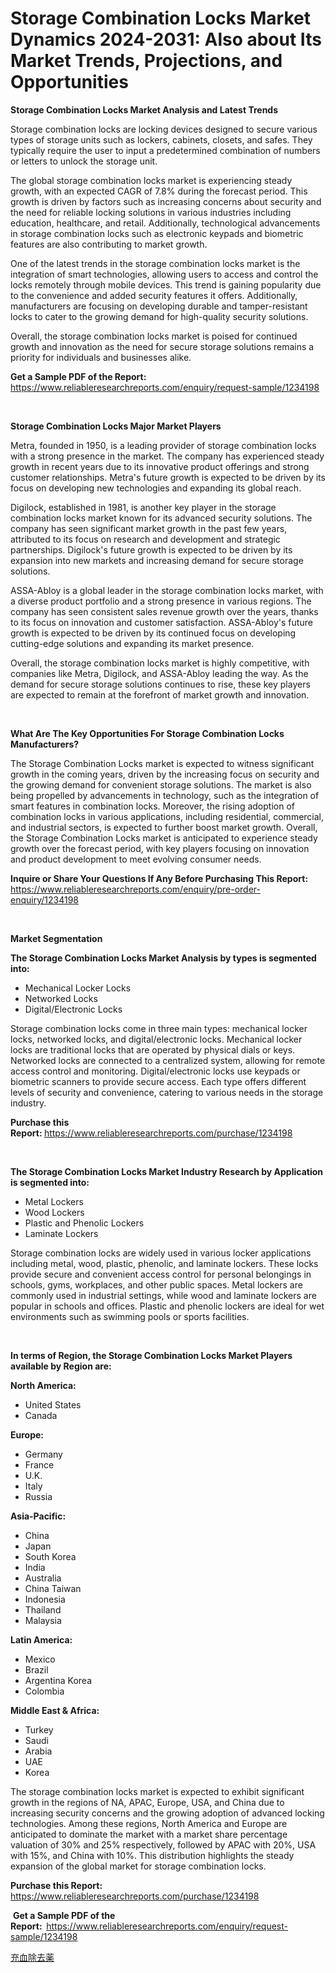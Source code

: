 <p><h1>Storage Combination Locks Market Dynamics 2024-2031: Also about Its Market Trends, Projections, and Opportunities</h1></p><p><strong>Storage Combination Locks Market Analysis and Latest Trends</strong></p>
<p><p>Storage combination locks are locking devices designed to secure various types of storage units such as lockers, cabinets, closets, and safes. They typically require the user to input a predetermined combination of numbers or letters to unlock the storage unit.</p><p>The global storage combination locks market is experiencing steady growth, with an expected CAGR of 7.8% during the forecast period. This growth is driven by factors such as increasing concerns about security and the need for reliable locking solutions in various industries including education, healthcare, and retail. Additionally, technological advancements in storage combination locks such as electronic keypads and biometric features are also contributing to market growth.</p><p>One of the latest trends in the storage combination locks market is the integration of smart technologies, allowing users to access and control the locks remotely through mobile devices. This trend is gaining popularity due to the convenience and added security features it offers. Additionally, manufacturers are focusing on developing durable and tamper-resistant locks to cater to the growing demand for high-quality security solutions.</p><p>Overall, the storage combination locks market is poised for continued growth and innovation as the need for secure storage solutions remains a priority for individuals and businesses alike.</p></p>
<p><strong>Get a Sample PDF of the Report:&nbsp;</strong> <a href="https://www.reliableresearchreports.com/enquiry/request-sample/1234198">https://www.reliableresearchreports.com/enquiry/request-sample/1234198</a></p>
<p>&nbsp;</p>
<p><strong>Storage Combination Locks Major Market Players</strong></p>
<p><p>Metra, founded in 1950, is a leading provider of storage combination locks with a strong presence in the market. The company has experienced steady growth in recent years due to its innovative product offerings and strong customer relationships. Metra's future growth is expected to be driven by its focus on developing new technologies and expanding its global reach.</p><p>Digilock, established in 1981, is another key player in the storage combination locks market known for its advanced security solutions. The company has seen significant market growth in the past few years, attributed to its focus on research and development and strategic partnerships. Digilock's future growth is expected to be driven by its expansion into new markets and increasing demand for secure storage solutions.</p><p>ASSA-Abloy is a global leader in the storage combination locks market, with a diverse product portfolio and a strong presence in various regions. The company has seen consistent sales revenue growth over the years, thanks to its focus on innovation and customer satisfaction. ASSA-Abloy's future growth is expected to be driven by its continued focus on developing cutting-edge solutions and expanding its market presence.</p><p>Overall, the storage combination locks market is highly competitive, with companies like Metra, Digilock, and ASSA-Abloy leading the way. As the demand for secure storage solutions continues to rise, these key players are expected to remain at the forefront of market growth and innovation.</p></p>
<p>&nbsp;</p>
<p><strong>What Are The Key Opportunities For Storage Combination Locks Manufacturers?</strong></p>
<p><p>The Storage Combination Locks market is expected to witness significant growth in the coming years, driven by the increasing focus on security and the growing demand for convenient storage solutions. The market is also being propelled by advancements in technology, such as the integration of smart features in combination locks. Moreover, the rising adoption of combination locks in various applications, including residential, commercial, and industrial sectors, is expected to further boost market growth. Overall, the Storage Combination Locks market is anticipated to experience steady growth over the forecast period, with key players focusing on innovation and product development to meet evolving consumer needs.</p></p>
<p><strong>Inquire or Share Your Questions If Any Before Purchasing This Report:</strong> <a href="https://www.reliableresearchreports.com/enquiry/pre-order-enquiry/1234198">https://www.reliableresearchreports.com/enquiry/pre-order-enquiry/1234198</a></p>
<p>&nbsp;</p>
<p><strong>Market Segmentation</strong></p>
<p><strong>The Storage Combination Locks Market Analysis by types is segmented into:</strong></p>
<p><ul><li>Mechanical Locker Locks</li><li>Networked Locks</li><li>Digital/Electronic Locks</li></ul></p>
<p><p>Storage combination locks come in three main types: mechanical locker locks, networked locks, and digital/electronic locks. Mechanical locker locks are traditional locks that are operated by physical dials or keys. Networked locks are connected to a centralized system, allowing for remote access control and monitoring. Digital/electronic locks use keypads or biometric scanners to provide secure access. Each type offers different levels of security and convenience, catering to various needs in the storage industry.</p></p>
<p><strong>Purchase this Report:&nbsp;</strong><a href="https://www.reliableresearchreports.com/purchase/1234198">https://www.reliableresearchreports.com/purchase/1234198</a></p>
<p>&nbsp;</p>
<p><strong>The Storage Combination Locks Market Industry Research by Application is segmented into:</strong></p>
<p><ul><li>Metal Lockers</li><li>Wood Lockers</li><li>Plastic and Phenolic Lockers</li><li>Laminate Lockers</li></ul></p>
<p><p>Storage combination locks are widely used in various locker applications including metal, wood, plastic, phenolic, and laminate lockers. These locks provide secure and convenient access control for personal belongings in schools, gyms, workplaces, and other public spaces. Metal lockers are commonly used in industrial settings, while wood and laminate lockers are popular in schools and offices. Plastic and phenolic lockers are ideal for wet environments such as swimming pools or sports facilities.</p></p>
<p>&nbsp;</p>
<p><strong>In terms of Region, the Storage Combination Locks Market Players available by Region are:</strong></p>
<p>
    <p> <strong> North America: </strong>
        <ul>
            <li>United States</li>
            <li>Canada</li>
        </ul>
        </p> 
    <p> <strong> Europe: </strong>
        <ul>
            <li>Germany</li>
            <li>France</li>
            <li>U.K.</li>
            <li>Italy</li>
            <li>Russia</li>
        </ul>
        </p> 
    <p> <strong> Asia-Pacific: </strong>
        <ul>
            <li>China</li>
            <li>Japan</li>
            <li>South Korea</li>
            <li>India</li>
            <li>Australia</li>
            <li>China Taiwan</li>
            <li>Indonesia</li>
            <li>Thailand</li>
            <li>Malaysia</li>
        </ul>
        </p> 
    <p> <strong> Latin America: </strong>
        <ul>
            <li>Mexico</li>
            <li>Brazil</li>
            <li>Argentina Korea</li>
            <li>Colombia</li>
        </ul>
        </p> 
    <p> <strong> Middle East & Africa: </strong>
        <ul>
            <li>Turkey</li>
            <li>Saudi</li>
            <li>Arabia</li>
            <li>UAE</li>
            <li>Korea</li>
        </ul>
    </p>
    </p>
<p><p>The storage combination locks market is expected to exhibit significant growth in the regions of NA, APAC, Europe, USA, and China due to increasing security concerns and the growing adoption of advanced locking technologies. Among these regions, North America and Europe are anticipated to dominate the market with a market share percentage valuation of 30% and 25% respectively, followed by APAC with 20%, USA with 15%, and China with 10%. This distribution highlights the steady expansion of the global market for storage combination locks.</p></p>
<p><strong>Purchase this Report: </strong><a href="https://www.reliableresearchreports.com/purchase/1234198">https://www.reliableresearchreports.com/purchase/1234198</a></p>
<p>&nbsp;<strong>Get a Sample PDF of the Report:&nbsp;&nbsp;</strong><a href="https://www.reliableresearchreports.com/enquiry/request-sample/1234198">https://www.reliableresearchreports.com/enquiry/request-sample/1234198</a></p>
<p><strong></strong></p>
<p><p><a href="https://github.com/mreklxf44233/Market-Research-Report-List-1/blob/main/44346977307.md">充血除去薬</a></p></p>